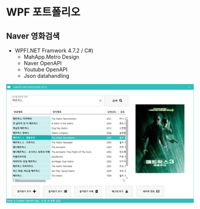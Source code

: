 # WPF 포트폴리오

## Naver 영화검색
- WPF(.NET Framwork 4.7.2 / C#)
  - MahApp.Metro Design
  - Naver OpenAPI
  - Youtube OpenAPI
  - Json datahandling
  
 ![NaverMovieFinder](https://github.com/Jitae9605/StudyWPF/blob/main/capture/matrics.png)

